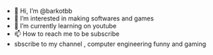- 👋 Hi, I’m @barkotbb
- 👀 I’m interested in making softwares and games
- 🌱 I’m currently learning on youtube
- 📫 How to reach me to be subscribe
- sbscribe to my channel , computer engineering funny and gaming

<!---
barkotbb/barkotbb is a ✨ special ✨ repository because its `README.md` (this file) appears on your GitHub profile.
You can click the Preview link to take a look at your changes.
--->
